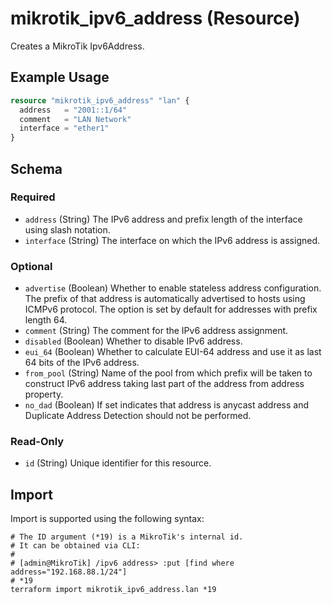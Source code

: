 # mikrotik_ipv6_address (Resource)
Creates a MikroTik Ipv6Address.

## Example Usage
```terraform
resource "mikrotik_ipv6_address" "lan" {
  address   = "2001::1/64"
  comment   = "LAN Network"
  interface = "ether1"
}
```

<!-- schema generated by tfplugindocs -->
## Schema

### Required

- `address` (String) The IPv6 address and prefix length of the interface using slash notation.
- `interface` (String) The interface on which the IPv6 address is assigned.

### Optional

- `advertise` (Boolean) Whether to enable stateless address configuration. The prefix of that address is automatically advertised to hosts using ICMPv6 protocol. The option is set by default for addresses with prefix length 64.
- `comment` (String) The comment for the IPv6 address assignment.
- `disabled` (Boolean) Whether to disable IPv6 address.
- `eui_64` (Boolean) Whether to calculate EUI-64 address and use it as last 64 bits of the IPv6 address.
- `from_pool` (String) Name of the pool from which prefix will be taken to construct IPv6 address taking last part of the address from address property.
- `no_dad` (Boolean) If set indicates that address is anycast address and Duplicate Address Detection should not be performed.

### Read-Only

- `id` (String) Unique identifier for this resource.

## Import
Import is supported using the following syntax:
```shell
# The ID argument (*19) is a MikroTik's internal id.
# It can be obtained via CLI:
#
# [admin@MikroTik] /ipv6 address> :put [find where address="192.168.88.1/24"]
# *19
terraform import mikrotik_ipv6_address.lan *19
```
